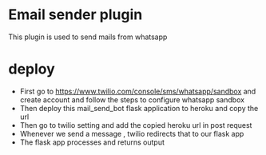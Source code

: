 # Email sender plugin
This plugin is used to send mails from whatsapp 

# deploy

* First go to https://www.twilio.com/console/sms/whatsapp/sandbox and create account and follow the steps to configure whatsapp sandbox
* Then deploy this mail_send_bot flask application to heroku and copy the url
* Then go to twilio setting and add the copied heroku url in post request 
* Whenever we send a message , twilio redirects that to our flask app
* The flask app processes and returns output


